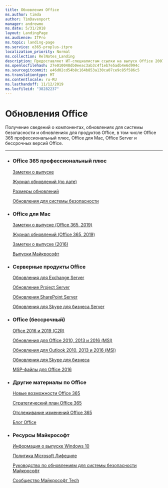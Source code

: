 ```yaml
---
title: Обновления Office
ms.author: timda
author: TimDavenport
manager: andrewmo
ms.date: 5/31/2018
layout: LandingPage
ms.audience: ITPro
ms.topic: landing-page
ms.service: o365-proplus-itpro
localization_priority: Normal
ms.collection: RelNotes_Landing
description: Предоставляет ИТ-специалистам ссылки на выпуск Office 2007 для Office 365 профессиональный плюс, Office для Mac, бессрочных Office и Office Server Products
ms.openlocfilehash: 27e010048db0eeac3ab3c4f1eb7e5adb4e6d994c
ms.sourcegitcommit: e46d02cd54b8c164b853a130ca07ce9c85f586c5
ms.translationtype: MT
ms.contentlocale: ru-RU
ms.lasthandoff: 11/12/2019
ms.locfileid: "38282237"
---
```

# <a name="office-updates"></a>Обновления Office

  
Получение сведений о компонентах, обновлениях для системы безопасности и обновлениях для продуктов Office, в том числе Office 365 профессиональный плюс, Office для Mac, Office Server и бессрочных версий Office.
  

---

<ul class="panelContent cardsW">
    <li>
        <div class="cardSize">
            <div class="cardPadding">
                <div class="card">
                    <div class="cardText">
                        <h3>Office 365 профессиональный плюс</h3>
                        <p><a href="release-notes-office365-proplus.md">Заметки о выпуске</a></p>
                        <p><a href="update-history-office365-proplus-by-date.md">Журнал обновлений (по дате)</a></p>
                        <p><a href="download-sizes-office365-proplus-updates.md">Размеры обновлений</a></p>
                        <p><a href="office365-proplus-security-updates.md">Обновления для системы безопасности</a></p>
                    </div>
                </div>
            </div>
        </div>
    </li>
    <li>
        <div class="cardSize">
            <div class="cardPadding">
                <div class="card">
                    <div class="cardText">
                        <h3>Office для Mac</h3>
                        <p><a href="release-notes-office-for-mac.md">Заметки о выпуске (Office 365, 2019)</a></p>
                        <p><a href="update-history-office-for-mac.md">Журнал обновлений (Office 365, 2019)</a></p>
                        <p><a href="release-notes-office-2016-mac.md">Заметки о выпуске (2016)</a></p>
                        <p><a href="release-history-microsoft-autoupdate.md">Выпуски Майкрософт</a></p>
                     </div>
                </div>
            </div>
        </div>
    </li>
    <li>
        <div class="cardSize">
            <div class="cardPadding">
                <div class="card">
                    <div class="cardText">
                        <h3>Серверные продукты Office</h3>
                        <p><a href="https://docs.microsoft.com/Exchange/new-features/build-numbers-and-release-dates">Обновления для Exchange Server</a></p>
                        <p><a href="project-server-updates.md">Обновление Project Server</a></p>
                        <p><a href="sharepoint-updates.md">Обновления SharePoint Server</a></p>
                        <p><a href="https://docs.microsoft.com/SkypeForBusiness/sfb-server-updates">Обновления для Skype для бизнеса Server</a></p>
               </div>
                </div>
            </div>
        </div> 
    </li>
</ul>  


<ul class="panelContent cardsW">
    <li>
        <div class="cardSize">
            <div class="cardPadding">
                <div class="card">
                    <div class="cardText">
                        <h3>Office (бессрочный)</h3>
                            <p><a href="update-history-office-2019.md">Office 2016 и 2019 (C2R)</a></p>
                            <p><a href="office-updates-msi.md">Обновления для Office 2010, 2013 и 2016 (MSI)</a></p>
                            <p><a href="outlook-updates-msi.md">Обновления для Outlook 2010, 2013 и 2016 (MSI)</a></p>
                            <p><a href="https://docs.microsoft.com/SkypeForBusiness/sfb-client-updates">Обновления для Skype для бизнеса</a></p>
                            <p><a href="msp-files-office-2016.md">MSP-файлы для Office 2016</a></p>
                    </div>
                </div>
            </div>
        </div>
    </li>
    <li>
        <div class="cardSize">
            <div class="cardPadding">
                <div class="card">
                    <div class="cardText">
                        <h3>Другие материалы по Office</h3>
                            <p><a href="https://support.office.com/article/95c8d81d-08ba-42c1-914f-bca4603e1426">Новые возможности Office 365</a></p>
                            <p><a href="https://www.microsoft.com/microsoft-365/roadmap?rtc=2&filters=O365">Стратегический план Office 365</a></p>
                            <p><a href="https://support.office.com/article/719f4904-cbdd-4889-a0cf-fbd7837dfecd">Отслеживание изменений Office 365</a></p>
                            <p><a href="https://www.microsoft.com/microsoft-365/blog/office/">Блог Office</a></p>
                    </div>
                </div>
            </div>
        </div>
    </li>
    <li>
        <div class="cardSize">
            <div class="cardPadding">
                <div class="card">
                    <div class="cardText">
                        <h3>Ресурсы Майкрософт</h3>
                            <p><a href="https://www.microsoft.com/itpro/windows-10/release-information">Информация о выпуске Windows 10</a></p>
                            <p><a href="https://support.microsoft.com/lifecycle">Политика Microsoft Лифециле</a></p>
                            <p><a href="https://portal.msrc.microsoft.com/">Руководство по обновлениям для системы безопасности Майкрософт</a></p>
                            <p><a href="https://techcommunity.microsoft.com/">Сообщество Майкрософт Tech</a></p>
                    </div>
                </div>
            </div>
        </div>
    </li>
</ul>  
